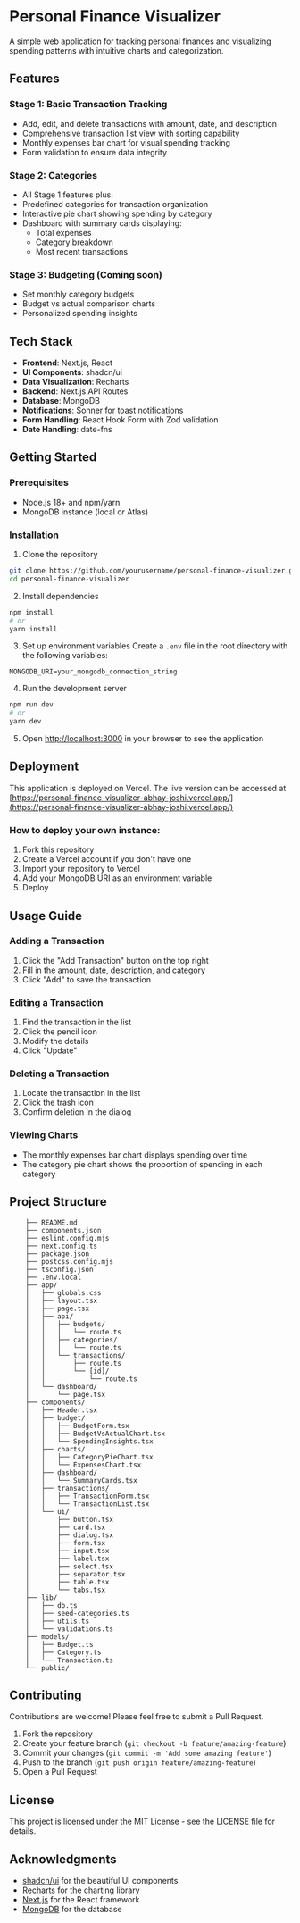 # Personal Finance Visualizer

A simple web application for tracking personal finances and visualizing spending patterns with intuitive charts and categorization.

## Features

### Stage 1: Basic Transaction Tracking
- Add, edit, and delete transactions with amount, date, and description
- Comprehensive transaction list view with sorting capability
- Monthly expenses bar chart for visual spending tracking
- Form validation to ensure data integrity

### Stage 2: Categories
- All Stage 1 features plus:
- Predefined categories for transaction organization
- Interactive pie chart showing spending by category
- Dashboard with summary cards displaying:
  - Total expenses
  - Category breakdown
  - Most recent transactions

### Stage 3: Budgeting (Coming soon)
- Set monthly category budgets
- Budget vs actual comparison charts
- Personalized spending insights

## Tech Stack

- **Frontend**: Next.js, React
- **UI Components**: shadcn/ui
- **Data Visualization**: Recharts
- **Backend**: Next.js API Routes
- **Database**: MongoDB
- **Notifications**: Sonner for toast notifications
- **Form Handling**: React Hook Form with Zod validation
- **Date Handling**: date-fns

## Getting Started

### Prerequisites
- Node.js 18+ and npm/yarn
- MongoDB instance (local or Atlas)

### Installation

1. Clone the repository
```bash
git clone https://github.com/yourusername/personal-finance-visualizer.git
cd personal-finance-visualizer
```

2. Install dependencies
```bash
npm install
# or
yarn install
```

3. Set up environment variables
Create a `.env` file in the root directory with the following variables:
```
MONGODB_URI=your_mongodb_connection_string
```

4. Run the development server
```bash
npm run dev
# or
yarn dev
```

5. Open [http://localhost:3000](http://localhost:3000) in your browser to see the application

## Deployment

This application is deployed on Vercel. The live version can be accessed at [https://personal-finance-visualizer-abhay-joshi.vercel.app/](https://personal-finance-visualizer-abhay-joshi.vercel.app/)

### How to deploy your own instance:

1. Fork this repository
2. Create a Vercel account if you don't have one
3. Import your repository to Vercel
4. Add your MongoDB URI as an environment variable
5. Deploy

## Usage Guide

### Adding a Transaction
1. Click the "Add Transaction" button on the top right
2. Fill in the amount, date, description, and category
3. Click "Add" to save the transaction

### Editing a Transaction
1. Find the transaction in the list
2. Click the pencil icon
3. Modify the details
4. Click "Update"

### Deleting a Transaction
1. Locate the transaction in the list
2. Click the trash icon
3. Confirm deletion in the dialog

### Viewing Charts
- The monthly expenses bar chart displays spending over time
- The category pie chart shows the proportion of spending in each category

## Project Structure

``` /
    ├── README.md
    ├── components.json
    ├── eslint.config.mjs
    ├── next.config.ts
    ├── package.json
    ├── postcss.config.mjs
    ├── tsconfig.json
    ├── .env.local
    ├── app/
    │   ├── globals.css
    │   ├── layout.tsx
    │   ├── page.tsx
    │   ├── api/
    │   │   ├── budgets/
    │   │   │   └── route.ts
    │   │   ├── categories/
    │   │   │   └── route.ts
    │   │   └── transactions/
    │   │       ├── route.ts
    │   │       └── [id]/
    │   │           └── route.ts
    │   └── dashboard/
    │       └── page.tsx
    ├── components/
    │   ├── Header.tsx
    │   ├── budget/
    │   │   ├── BudgetForm.tsx
    │   │   ├── BudgetVsActualChart.tsx
    │   │   └── SpendingInsights.tsx
    │   ├── charts/
    │   │   ├── CategoryPieChart.tsx
    │   │   └── ExpensesChart.tsx
    │   ├── dashboard/
    │   │   └── SummaryCards.tsx
    │   ├── transactions/
    │   │   ├── TransactionForm.tsx
    │   │   └── TransactionList.tsx
    │   └── ui/
    │       ├── button.tsx
    │       ├── card.tsx
    │       ├── dialog.tsx
    │       ├── form.tsx
    │       ├── input.tsx
    │       ├── label.tsx
    │       ├── select.tsx
    │       ├── separator.tsx
    │       ├── table.tsx
    │       └── tabs.tsx
    ├── lib/
    │   ├── db.ts
    │   ├── seed-categories.ts
    │   ├── utils.ts
    │   └── validations.ts
    ├── models/
    │   ├── Budget.ts
    │   ├── Category.ts
    │   └── Transaction.ts
    └── public/

```

## Contributing

Contributions are welcome! Please feel free to submit a Pull Request.

1. Fork the repository
2. Create your feature branch (`git checkout -b feature/amazing-feature`)
3. Commit your changes (`git commit -m 'Add some amazing feature'`)
4. Push to the branch (`git push origin feature/amazing-feature`)
5. Open a Pull Request

## License

This project is licensed under the MIT License - see the LICENSE file for details.

## Acknowledgments

- [shadcn/ui](https://ui.shadcn.com/) for the beautiful UI components
- [Recharts](https://recharts.org/) for the charting library
- [Next.js](https://nextjs.org/) for the React framework
- [MongoDB](https://www.mongodb.com/) for the database
